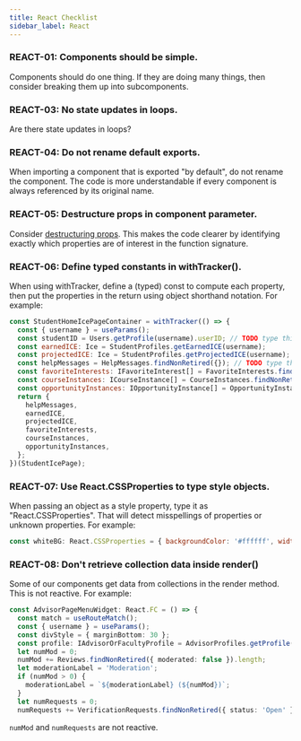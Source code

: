 ```yaml
---
title: React Checklist
sidebar_label: React
---
```


### REACT-01: Components should be simple.

Components should do one thing.  If they are doing many things, then consider breaking them up into subcomponents.

### REACT-03: No state updates in loops.

Are there state updates in loops?

### REACT-04: Do not rename default exports.

When importing a component that is exported "by default", do not rename the component.  The code is more understandable if every component is always referenced by its original name.

### REACT-05: Destructure props in component parameter.

Consider [destructuring props](https://medium.com/@lcriswell/destructuring-props-in-react-b1c295005ce0). This makes the code clearer by identifying exactly which properties are of interest in the function signature.

### REACT-06: Define typed constants in withTracker().

When using withTracker, define a (typed) const to compute each property, then put the properties in the return using object shorthand notation. For example:

```js
const StudentHomeIcePageContainer = withTracker(() => {
  const { username } = useParams();
  const studentID = Users.getProfile(username).userID; // TODO type this.
  const earnedICE: Ice = StudentProfiles.getEarnedICE(username);
  const projectedICE: Ice = StudentProfiles.getProjectedICE(username);
  const helpMessages = HelpMessages.findNonRetired({}); // TODO type this.
  const favoriteInterests: IFavoriteInterest[] = FavoriteInterests.findNonRetired({ userID: studentID });
  const courseInstances: ICourseInstance[] = CourseInstances.findNonRetired({ studentID });
  const opportunityInstances: IOpportunityInstance[] = OpportunityInstances.findNonRetired({ studentID });
  return {
    helpMessages,
    earnedICE,
    projectedICE,
    favoriteInterests,
    courseInstances,
    opportunityInstances,
  };
})(StudentIcePage);
```

### REACT-07: Use React.CSSProperties to type style objects.

When passing an object as a style property, type it as "React.CSSProperties". That will detect misspellings of properties or unknown properties. For example:

```js
const whiteBG: React.CSSProperties = { backgroundColor: '#ffffff', width: '100%' };
```

### REACT-08: Don't retrieve collection data inside render()

Some of our components get data from collections in the render method. This is not reactive. For example:

```typescript jsx
const AdvisorPageMenuWidget: React.FC = () => {
  const match = useRouteMatch();
  const { username } = useParams();
  const divStyle = { marginBottom: 30 };
  const profile: IAdvisorOrFacultyProfile = AdvisorProfiles.getProfile(username);
  let numMod = 0;
  numMod += Reviews.findNonRetired({ moderated: false }).length;
  let moderationLabel = 'Moderation';
  if (numMod > 0) {
    moderationLabel = `${moderationLabel} (${numMod})`;
  }
  let numRequests = 0;
  numRequests += VerificationRequests.findNonRetired({ status: 'Open' }).length;
```

```numMod``` and ```numRequests``` are not reactive.

